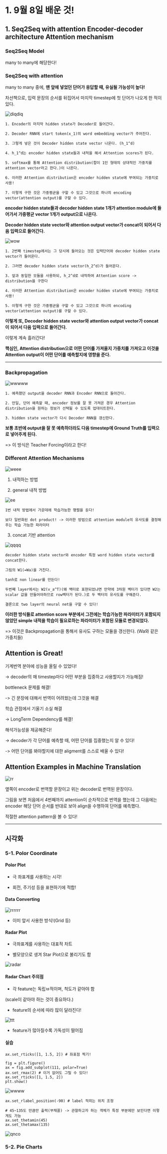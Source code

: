 # 1. 9월 8일 배운 것!

## 1. Seq2Seq with attention Encoder-decoder architecture Attention mechanism

### Seq2Seq Model

many to many에 해당한다!

### Seq2Seq with attention

many to many 중에, **맨 앞에 넣었던 단어가 응답할 때, 유실될 가능성이 높다!**

차선책으로, 입력 문장의 순서를 뒤집어서 마지막 timestep에 첫 단어가 나오게 한 적이 있다.

![diqdiq](https://user-images.githubusercontent.com/59636424/132435175-b2fae01a-9c24-4ada-8c31-644002584b64.PNG)

    1. Encoder의 마지막 hidden state가 Decoder로 들어간다.

    2. Decoder RNN에 start token(x_1)의 word embedding vector가 주어진다.
    
    3. 그렇게 넣은 것이 Decoder hidden state vector 나온다. (h_1^d)
    
    4. h_1^d는 encoder hidden state들과 내적을 해서 Attention scores가 된다.
    
    5. softmax를 통해 Attention distribution(합이 1인 형태의 상대적인 가중치를 attention vector라고 한다.)이 나온다.
    
    6. 이러한 Attention distribution은 encoder hidden state에 부여되는 가중치로 사용!
    
    7. 이렇게 구한 것은 가중평균을 구할 수 있고 그것으로 하나의 encoding vector(attention output)를 구할 수 있다.
    
**encoder hidden state들과 decoder hidden state 1개가 attention module에 들어가서 가중평균 vector 1개가 output으로 나온다.**

**Decoder hidden state vector와 attention output vector가 concat이 되어서 다음 입력으로 들어간다.**

![wow](https://user-images.githubusercontent.com/59636424/132436923-00dc3f61-63b9-4d36-9449-33a345fd00fd.PNG)

    1. 2번째 timestep에서는 그 당시에 들어오는 것은 입력단어와 decoder hidden state vector가 들어온다.
    
    2. 그러면 decoder hidden state vector(h_2^d)가 들어온다.
    
    3. 앞과 동일한 모듈을 사용하되, h_2^d로 내적하여 Attention score -> distribution을 구한다
    
    4. 이러한 Attention distribution은 encoder hidden state에 부여되는 가중치로 사용!
    
    5. 이렇게 구한 것은 가중평균을 구할 수 있고 그것으로 하나의 encoding vector(attention output)를 구할 수 있다.

**이렇게 또, Decoder hidden state vector와 attention output vector가 concat이 되어서 다음 입력으로 들어간다.**

이렇게 계속 흘러간다!

**핵심인, Attention distribution으로 어떤 단어를 가져올지 가중치를 가져오고 이것을 Attention output이 어떤 단어를 예측할지에 영향을 준다.**

---

### Backpropagation

![wwwww](https://user-images.githubusercontent.com/59636424/132437964-cc6299e3-6673-4320-b6d0-258b4df48d6c.PNG)

    1. 예측했던 output을 decoder RNN과 Encoder RNN으로 돌아간다.
    
    2. 만일, 단어 예측할 때, encoder 정보를 잘 못 가져온 경우 Attention distribution을 원하는 정보가 선택될 수 있도록 업데이트한다.
    
    3. hidden state vector가 다시 Decoder RNN을 갱신한다.

**보통 초반에 output을 잘 못 예측하더라도 다음 timestep에 Ground Truth를 입력으로 넣어주게 된다.**

=> 이 방식은 Teacher Forcing이라고 한다!

### Different Attention Mechanisms

![weee](https://user-images.githubusercontent.com/59636424/132441559-dc8ebaa7-c27b-4c87-a4ce-5f2d6142394c.PNG)

1. 내적하는 방법

2. general 내적 방법

![ee](https://user-images.githubusercontent.com/59636424/132440800-48394f85-6588-467b-ab78-f0d6fbdea4bf.PNG)

    1번 내적 방법에서 가운데에 학습가능한 행렬을 둔다!
    
    보다 일반화된 dot product! -> 이러한 방법으로 attention module의 유사도를 결정해주는 학습 가능한 파라미터
    
3. concat 기반 attention

![qqqq](https://user-images.githubusercontent.com/59636424/132441456-7b9ec9db-01dc-44fa-ad82-c84ac8efeec4.PNG)

    decoder hidden state vector와 encoder 특정 word hidden state vector를 concat한다.
    
    그림의 W1(=Wa)을 거친다.
    
    tanh로 non linear를 만든다!
    
    두번째 layer에서는 W2(v_a^T)(왜 백터로 표현되었냐면 만약에 3차원 벡터가 있다면 W2는 scalar 값을 만들어야하므로 row벡터가 된다.)로 두 벡터의 유사도를 구해준다.
    
    결론으로 two layer의 neural net을 구할 수 있다!

**이러한 방식들로 attention score 부분에서 그전에는 학습가능한 파라미터가 포함되지 않았던 simple 내적을 학습이 필요로하는 파라미터가 포함된 모듈로 변경되었다.**

=> 이것은 Backpropagation을 통해서 유사도 구하는 모듈을 갱신한다. (Wa와 같은 가중치들)

## Attention is Great!

기계번역 분야에 성능을 올릴 수 있었다!

-> decoder의 매 timestep마다 어떤 부분을 집중하고 사용할지가 가능해짐!

bottleneck 문제를 해결!

-> 긴 문장에 대해서 번역이 어려웠는데 그것을 해결

학습 관점에서 기울기 소실 해결

-> LongTerm Dependency를 해결!

해석가능성을 제공해준다!

-> decoder가 각 단어를 예측할 때, 어떤 단어를 집중했는지 알 수 있다!

-> 어떤 단어를 봐야할지에 대한 aligment를 스스로 배울 수 있다!

## Attention Examples in Machine Translation

![rr](https://user-images.githubusercontent.com/59636424/132442508-06c7bb09-42fc-4410-8112-bbb600773624.PNG)

옆쪽이 encoder로 번역할 문장이고 위는 decoder로 번역된 문장이다.

그림을 보면 처음에서 4번째까지 attention이 순차적으로 번역을 했는데 그 다음에는 encoder 해당 단어 순서를 반대로 보아 align을 수행하여 단어를 예측했다.

적절한 attention pattern을 볼 수 있다!

---

## 시각화

### 5-1. Polor Coordinate

#### Polor Plot

* 극 좌표계를 사용하는 시각!

* 회전, 주기성 등을 표현하기에 적합!

#### Data Converting

![rrrrrr](https://user-images.githubusercontent.com/59636424/132447883-f03135ee-71f0-426f-ace7-7b77eb43259f.PNG)

* 이미 앞서 사용한 방식!(Grid 등)

#### Radar Plot

* 극좌표계를 사용하는 대표적 차트

* 별모양으로 생겨 Star Plot으로 불리기도 함

![radar](https://user-images.githubusercontent.com/59636424/132448018-78debe8b-299e-4eec-ada4-be57092486f7.PNG)

#### Radar Chart 주의점

* 각 feature는 독립ㅂ적이며, 척도가 같아야 함

(scale이 같아야 하는 것이 중요하다.)

* feature의 순서에 따라 많이 달라진다!

![ttt](https://user-images.githubusercontent.com/59636424/132448202-6639d632-4e38-461e-9bc9-d969a7bc3d1c.PNG)

* feature가 많아질수록 가독성이 떨어짐

#### 실습

~~~
ax.set_rticks([1, 1.5, 2]) # 좌표점 찍기!
~~~

~~~
fig = plt.figure()
ax = fig.add_subplot(111, polar=True)
ax.set_rmax(2) # 이거 없어도 그릴 수 있다!
ax.set_rticks([1, 1.5, 2])
plt.show()
~~~

![wwww](https://user-images.githubusercontent.com/59636424/132448581-f67204f0-b180-4a11-965a-881cd0b2d15a.png)

~~~
ax.set_rlabel_position(-90) # label 적히는 위치 조정
~~~

~~~
# 45~135도 만큼만 출력(부채꼴) -> 관찰하고자 하는 객체가 특정 부분에만 보인다면 이렇게도 가능
ax.set_thetamin(45)
ax.set_thetamax(135)
~~~

![qnco](https://user-images.githubusercontent.com/59636424/132448849-172946ef-3c31-4ed9-89e8-40121f90a092.png)

### 5-2. Pie Charts


